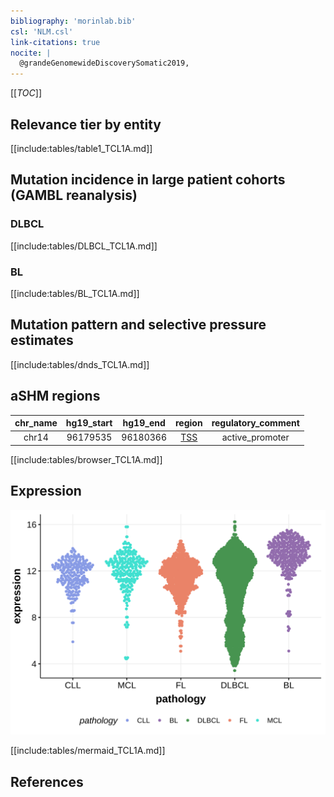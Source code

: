```yaml
---
bibliography: 'morinlab.bib'
csl: 'NLM.csl'
link-citations: true
nocite: |
  @grandeGenomewideDiscoverySomatic2019, 
---
```

[[_TOC_]]


## Relevance tier by entity

[[include:tables/table1_TCL1A.md]]


## Mutation incidence in large patient cohorts (GAMBL reanalysis)

### DLBCL
[[include:tables/DLBCL_TCL1A.md]]

### BL
[[include:tables/BL_TCL1A.md]]

## Mutation pattern and selective pressure estimates

[[include:tables/dnds_TCL1A.md]]

## aSHM regions

|chr_name|hg19_start|hg19_end|region                                                                                    |regulatory_comment|
|:--------:|:----------:|:--------:|:------------------------------------------------------------------------------------------:|:------------------:|
|chr14   |96179535  |96180366|[TSS](https://genome.ucsc.edu/s/rdmorin/GAMBL%20hg19?position=chr14%3A96179535%2D96180366)|active_promoter   |



[[include:tables/browser_TCL1A.md]]

## Expression
![](images/gene_expression/TCL1A_by_pathology.svg)

[[include:tables/mermaid_TCL1A.md]]

## References

<!-- ORIGIN: grandeGenomewideDiscoverySomatic2019 -->
<!-- BL: grandeGenomewideDiscoverySomatic2019 -->
